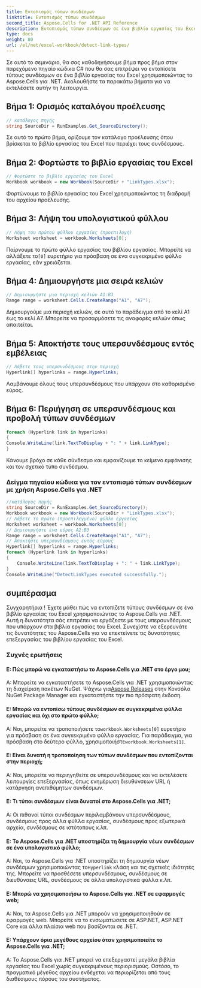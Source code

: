 ```yaml
---
title: Εντοπισμός τύπων συνδέσμων
linktitle: Εντοπισμός τύπων συνδέσμων
second_title: Aspose.Cells for .NET API Reference
description: Εντοπισμός τύπων συνδέσμων σε ένα βιβλίο εργασίας του Excel χρησιμοποιώντας το Aspose.Cells για .NET.
type: docs
weight: 80
url: /el/net/excel-workbook/detect-link-types/
---
```

Σε αυτό το σεμινάριο, θα σας καθοδηγήσουμε βήμα προς βήμα στον παρεχόμενο πηγαίο κώδικα C# που θα σας επιτρέψει να εντοπίσετε τύπους συνδέσμων σε ένα βιβλίο εργασίας του Excel χρησιμοποιώντας το Aspose.Cells για .NET. Ακολουθήστε τα παρακάτω βήματα για να εκτελέσετε αυτήν τη λειτουργία.

## Βήμα 1: Ορισμός καταλόγου προέλευσης

```csharp
// κατάλογος πηγής
string SourceDir = RunExamples.Get_SourceDirectory();
```

Σε αυτό το πρώτο βήμα, ορίζουμε τον κατάλογο προέλευσης όπου βρίσκεται το βιβλίο εργασίας του Excel που περιέχει τους συνδέσμους.

## Βήμα 2: Φορτώστε το βιβλίο εργασίας του Excel

```csharp
// Φορτώστε το βιβλίο εργασίας του Excel
Workbook workbook = new Workbook(SourceDir + "LinkTypes.xlsx");
```

Φορτώνουμε το βιβλίο εργασίας του Excel χρησιμοποιώντας τη διαδρομή του αρχείου προέλευσης.

## Βήμα 3: Λήψη του υπολογιστικού φύλλου

```csharp
// Λήψη του πρώτου φύλλου εργασίας (προεπιλογή)
Worksheet worksheet = workbook.Worksheets[0];
```

 Παίρνουμε το πρώτο φύλλο εργασίας του βιβλίου εργασίας. Μπορείτε να αλλάξετε το`[0]` ευρετήριο για πρόσβαση σε ένα συγκεκριμένο φύλλο εργασίας, εάν χρειάζεται.

## Βήμα 4: Δημιουργήστε μια σειρά κελιών

```csharp
// Δημιουργήστε μια περιοχή κελιών A1:B3
Range range = worksheet.Cells.CreateRange("A1", "A7");
```

Δημιουργούμε μια περιοχή κελιών, σε αυτό το παράδειγμα από το κελί A1 έως το κελί A7. Μπορείτε να προσαρμόσετε τις αναφορές κελιών όπως απαιτείται.

## Βήμα 5: Αποκτήστε τους υπερσυνδέσμους εντός εμβέλειας

```csharp
// Λάβετε τους υπερσυνδέσμους στην περιοχή
Hyperlink[] hyperlinks = range.Hyperlinks;
```

Λαμβάνουμε όλους τους υπερσυνδέσμους που υπάρχουν στο καθορισμένο εύρος.

## Βήμα 6: Περιήγηση σε υπερσυνδέσμους και προβολή τύπων συνδέσμων

```csharp
foreach (Hyperlink link in hyperlinks)
{
Console.WriteLine(link.TextToDisplay + ": " + link.LinkType);
}
```

Κάνουμε βρόχο σε κάθε σύνδεσμο και εμφανίζουμε το κείμενο εμφάνισης και τον σχετικό τύπο συνδέσμου.

### Δείγμα πηγαίου κώδικα για τον εντοπισμό τύπων συνδέσμων με χρήση Aspose.Cells για .NET 
```csharp
//κατάλογος πηγής
string SourceDir = RunExamples.Get_SourceDirectory();
Workbook workbook = new Workbook(SourceDir + "LinkTypes.xlsx");
// Λάβετε το πρώτο (προεπιλεγμένο) φύλλο εργασίας
Worksheet worksheet = workbook.Worksheets[0];
// Δημιουργήστε ένα εύρος A2:B3
Range range = worksheet.Cells.CreateRange("A1", "A7");
// Αποκτήστε υπερσυνδέσμους εντός εύρους
Hyperlink[] hyperlinks = range.Hyperlinks;
foreach (Hyperlink link in hyperlinks)
{
	Console.WriteLine(link.TextToDisplay + ": " + link.LinkType);
}
Console.WriteLine("DetectLinkTypes executed successfully.");
```

## συμπέρασμα

Συγχαρητήρια ! Έχετε μάθει πώς να εντοπίζετε τύπους συνδέσμων σε ένα βιβλίο εργασίας του Excel χρησιμοποιώντας το Aspose.Cells για .NET. Αυτή η δυνατότητα σάς επιτρέπει να εργάζεστε με τους υπερσυνδέσμους που υπάρχουν στα βιβλία εργασίας του Excel. Συνεχίστε να εξερευνάτε τις δυνατότητες του Aspose.Cells για να επεκτείνετε τις δυνατότητες επεξεργασίας του βιβλίου εργασίας του Excel.

### Συχνές ερωτήσεις

#### Ε: Πώς μπορώ να εγκαταστήσω το Aspose.Cells για .NET στο έργο μου;

 Α: Μπορείτε να εγκαταστήσετε το Aspose.Cells για .NET χρησιμοποιώντας τη διαχείριση πακέτων NuGet. Ψάχνω για[Aspose Releases](https://releases.aspose.com/cells/net) στην Κονσόλα NuGet Package Manager και εγκαταστήστε την πιο πρόσφατη έκδοση.

#### Ε: Μπορώ να εντοπίσω τύπους συνδέσμων σε συγκεκριμένα φύλλα εργασίας και όχι στο πρώτο φύλλο;

 Α: Ναι, μπορείτε να τροποποιήσετε το`workbook.Worksheets[0]` ευρετήριο για πρόσβαση σε ένα συγκεκριμένο φύλλο εργασίας. Για παράδειγμα, για πρόσβαση στο δεύτερο φύλλο, χρησιμοποιήστε`workbook.Worksheets[1]`.

#### Ε: Είναι δυνατή η τροποποίηση των τύπων συνδέσμων που εντοπίζονται στην περιοχή;

Α: Ναι, μπορείτε να περιηγηθείτε σε υπερσυνδέσμους και να εκτελέσετε λειτουργίες επεξεργασίας, όπως ενημέρωση διευθύνσεων URL ή κατάργηση ανεπιθύμητων συνδέσμων.

#### Ε: Τι τύποι συνδέσμων είναι δυνατοί στο Aspose.Cells για .NET;

Α: Οι πιθανοί τύποι συνδέσμων περιλαμβάνουν υπερσυνδέσμους, συνδέσμους προς άλλα φύλλα εργασίας, συνδέσμους προς εξωτερικά αρχεία, συνδέσμους σε ιστότοπους κ.λπ.

#### Ε: Το Aspose.Cells για .NET υποστηρίζει τη δημιουργία νέων συνδέσμων σε ένα υπολογιστικό φύλλο;

 Α: Ναι, το Aspose.Cells για .NET υποστηρίζει τη δημιουργία νέων συνδέσμων χρησιμοποιώντας το`Hyperlink` κλάση και τις σχετικές ιδιότητές της. Μπορείτε να προσθέσετε υπερσυνδέσμους, συνδέσμους σε διευθύνσεις URL, συνδέσμους σε άλλα υπολογιστικά φύλλα κ.λπ.

#### Ε: Μπορώ να χρησιμοποιήσω το Aspose.Cells για .NET σε εφαρμογές web;

Α: Ναι, τα Aspose.Cells για .NET μπορούν να χρησιμοποιηθούν σε εφαρμογές web. Μπορείτε να το ενσωματώσετε σε ASP.NET, ASP.NET Core και άλλα πλαίσια web που βασίζονται σε .NET.

#### Ε: Υπάρχουν όρια μεγέθους αρχείου όταν χρησιμοποιείτε το Aspose.Cells για .NET;

Α: Το Aspose.Cells για .NET μπορεί να επεξεργαστεί μεγάλα βιβλία εργασίας του Excel χωρίς συγκεκριμένους περιορισμούς. Ωστόσο, το πραγματικό μέγεθος αρχείου ενδέχεται να περιορίζεται από τους διαθέσιμους πόρους του συστήματος.